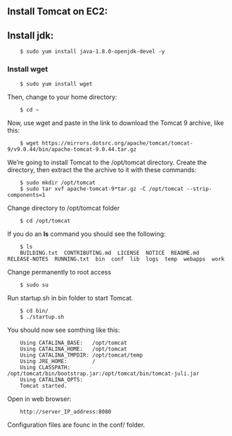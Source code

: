 
<!-- JS use if these pages are used as githubpages. can be deleted if used elsewhere -->
<script src="https://code.jquery.com/jquery-3.2.1.min.js"></script>
<script src="script.js"></script>

## Install Tomcat on EC2:

## Install jdk:
```
	$ sudo yum install java-1.8.0-openjdk-devel -y
```

### Install wget

```
	$ sudo yum install wget
```

Then, change to your home directory:    

```
	$ cd ~
```
Now, use wget and paste in the link to download the Tomcat 9 archive, like this:
```
	$ wget https://mirrors.dotsrc.org/apache/tomcat/tomcat-9/v9.0.44/bin/apache-tomcat-9.0.44.tar.gz

```

We’re going to install Tomcat to the /opt/tomcat directory. Create the directory, then extract the the archive to it with these commands:

```
	$ sudo mkdir /opt/tomcat
	$ sudo tar xvf apache-tomcat-9*tar.gz -C /opt/tomcat --strip-components=1
```

Change directory to /opt/tomcat folder

```
	$ cd /opt/tomcat
```

If you do an **ls** command you should see the following:

```
	$ ls
	BUILDING.txt  CONTRIBUTING.md  LICENSE  NOTICE  README.md  RELEASE-NOTES  RUNNING.txt  bin  conf  lib  logs  temp  webapps  work
```

Change permanently to root access

```
	$ sudo su
```

Run startup.sh in bin folder to start Tomcat.    

```
	$ cd bin/
	$ ./startup.sh
```

You should now see somthing like this:

```
	Using CATALINA_BASE:   /opt/tomcat
	Using CATALINA_HOME:   /opt/tomcat
	Using CATALINA_TMPDIR: /opt/tomcat/temp
	Using JRE_HOME:        /
	Using CLASSPATH:       /opt/tomcat/bin/bootstrap.jar:/opt/tomcat/bin/tomcat-juli.jar
	Using CATALINA_OPTS:   
	Tomcat started.
```

Open in web browser:

```
	http://server_IP_address:8080
```

Configuration files are founc in the conf/ folder.

